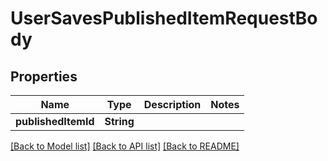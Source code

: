 # UserSavesPublishedItemRequestBody

## Properties
Name | Type | Description | Notes
------------ | ------------- | ------------- | -------------
**publishedItemId** | **String** |  | 

[[Back to Model list]](../README.md#documentation-for-models) [[Back to API list]](../README.md#documentation-for-api-endpoints) [[Back to README]](../README.md)


